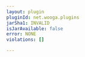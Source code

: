 ```yaml
---
layout: plugin
pluginId: net.wooga.plugins
jarSha1: INVALID
isJarAvailable: false
error: NONE
violations: []

---
```

